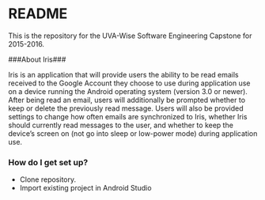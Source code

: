 # README #

This is the repository for the UVA-Wise Software Engineering Capstone for 2015-2016. 

###About Iris###

Iris is an application that will provide users the ability to be read emails received to the Google Account they choose to use during application use on a device running the Android operating system (version 3.0 or newer). After being read an email, users will additionally be prompted whether to keep or delete the previously read message. Users will also be provided settings to change how often emails are synchronized to Iris, whether Iris should currently read messages to the user, and whether to keep the device’s screen on (not go into sleep or low-power mode) during application use.

### How do I get set up? ###

* Clone repository.
* Import existing project in Android Studio 